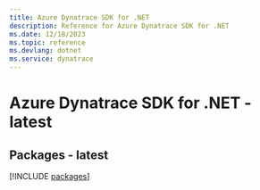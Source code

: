 ```yaml
---
title: Azure Dynatrace SDK for .NET
description: Reference for Azure Dynatrace SDK for .NET
ms.date: 12/18/2023
ms.topic: reference
ms.devlang: dotnet
ms.service: dynatrace
---
```

# Azure Dynatrace SDK for .NET - latest
## Packages - latest
[!INCLUDE [packages](dynatrace-index.md)]